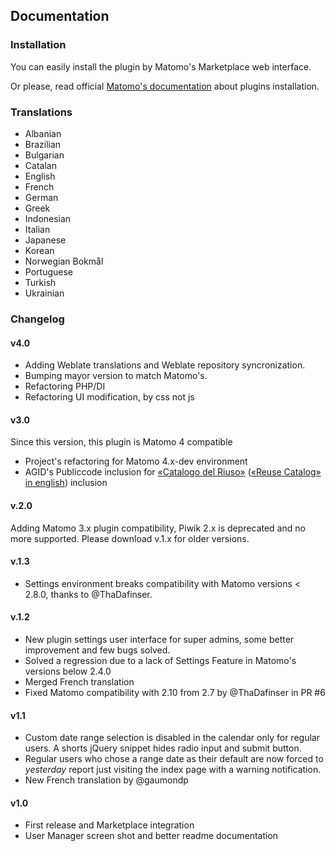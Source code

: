 ## Documentation 

### Installation

You can easily install the plugin by Matomo's Marketplace web interface.

Or please, read official [Matomo's documentation](https://matomo.org/faq/plugins/#faq_21) about plugins installation.

### Translations

- Albanian
- Brazilian
- Bulgarian
- Catalan
- English
- French
- German
- Greek
- Indonesian
- Italian
- Japanese
- Korean
- Norwegian Bokmål
- Portuguese
- Turkish
- Ukrainian

### Changelog

#### v4.0

- Adding Weblate translations and Weblate repository syncronization.
- Bumping mayor version to match Matomo's.
- Refactoring PHP/DI
- Refactoring UI modification, by css not js

#### v3.0

Since this version, this plugin is Matomo 4 compatible

- Project's refactoring for Matomo 4.x-dev environment
- AGID's Publiccode inclusion for [«Catalogo del Riuso»](https://developers.italia.it/it/search?type=reuse_software) ([«Reuse Catalog» in english](https://developers.italia.it/en/search?type=reuse_software)) inclusion

#### v.2.0

Adding Matomo 3.x plugin compatibility, Piwik 2.x is deprecated and no more supported. Please download v.1.x for older versions.

#### v.1.3

- Settings environment breaks compatibility with Matomo versions < 2.8.0, thanks to @ThaDafinser.

#### v.1.2

- New plugin settings user interface for super admins, some better improvement and few bugs solved.
- Solved a regression due to a lack of Settings Feature in Matomo's versions below 2.4.0
- Merged French translation
- Fixed Matomo compatibility with 2.10 from 2.7 by @ThaDafinser in PR #6

#### v1.1

- Custom date range selection is disabled in the calendar only for regular users. A shorts jQuery snippet hides radio input and submit button.
- Regular users who chose a range date as their default are now forced to _yesterday_ report just visiting the index page with a warning notification.
- New French translation by @gaumondp

#### v1.0

- First release and Marketplace integration
- User Manager screen shot and better readme documentation
